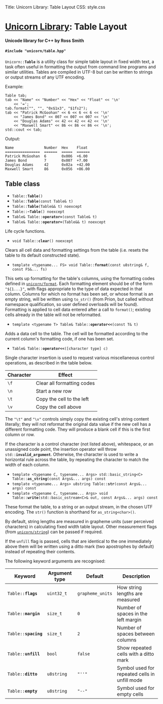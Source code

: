Title: Unicorn Library: Table Layout
CSS: style.css

# [Unicorn Library](index.html): Table Layout #

#### Unicode library for C++ by Ross Smith ####

#### `#include "unicorn/table.hpp"` ####

`Unicorn::`**`Table`** is a utility class for simple table layout in fixed width
text, a task often useful in formatting the output from command line programs
and similar utilities. Tables are compiled in UTF-8 but can be written to
strings or output streams of any UTF encoding.

Example:

    Table tab;
    tab << "Name" << "Number" << "Hex" << "Float" << '\n'
        << '=';
    tab.format("", "", "0x$1x3", "$1fs2");
    tab << "Patrick McGoohan" << 6 << 6 << 6 << '\n'
        << "James Bond" << 007 << 007 << 007 << '\n'
        << "Douglas Adams" << 42 << 42 << 42 << '\n'
        << "Maxwell Smart" << 86 << 86 << 86 << '\n';
    std::cout << tab;

Output:

    Name              Number  Hex    Float
    ================  ======  =====  ======
    Patrick McGoohan  6       0x006  +6.00
    James Bond        7       0x007  +7.00
    Douglas Adams     42      0x02a  +42.00
    Maxwell Smart     86      0x056  +86.00

## Table class ##

* `Table::`**`Table`**`()`
* `Table::`**`Table`**`(const Table& t)`
* `Table::`**`Table`**`(Table&& t) noexcept`
* `Table::`**`~Table`**`() noexcept`
* `Table& Table::`**`operator=`**`(const Table& t)`
* `Table& Table::`**`operator=`**`(Table&& t) noexcept`

Life cycle functions.

* `void Table::`**`clear`**`() noexcept`

Clears all cell data and formatting settings from the table (i.e. resets the
table to its default constructed state).

* `template <typename... FS> void Table::`**`format`**`(const u8string& f, const FS&... fs)`

This sets up formatting for the table's columns, using the formatting codes
defined in [`unicorn/format`](format.html). Each formatting element should be
of the form `"${1...}"`, with flags appropriate to the type of data expected
in that column. Columns for which no format has been set, or whose format is
an empty string, will be written using `to_str()` (from Prion, but called
without namespace qualification, so user defined overloads will be found).
Formatting is applied to cell data entered after a call to `format()`;
existing cells already in the table will not be reformatted.

* `template <typename T> Table& Table::`**`operator<<`**`(const T& t)`

Adds a data cell to the table. The cell will be formatted according to the
current column's formatting code, if one has been set.

* `Table& Table::`**`operator<<`**`([character type] c)`

Single character insertion is used to request various miscellaneous control operations, as
described in the table below.

Character  | Effect
---------  | ------
`\f`       | Clear all formatting codes
`\n`       | Start a new row
`\t`       | Copy the cell to the left
`\v`       | Copy the cell above

The `"\t"` and `"\v"` controls simply copy the existing cell's string content
literally; they will not reformat the original data value if the new cell has
a different formatting code. They will produce a blank cell if this is the
first column or row.

If the character is a control character (not listed above), whitespace, or an
unassigned code point, the insertion operator will throw
`std::`**`invalid_argument`**. Otherwise, the character is used to write a
horizontal rule across the table, by repeating the character to match the
width of each column.

* `template <typename C, typename... Args> std::basic_string<C> Table::`**`as_string`**`(const Args&... args) const`
* `template <typename... Args> u8string Table::`**`str`**`(const Args&... args) const`
* `template <typename C, typename... Args> void Table::`**`write`**`(std::basic_ostream<C>& out, const Args&... args) const`

These format the table, to a string or an output stream, in the chosen UTF
encoding. The `str()` function is shorthand for `as_string<char>()`.

By default, string lengths are measured in grapheme units (user perceived
characters) in calculating fixed width table layout. Other measurement flags
(from [`unicorn/string`](string.html)) can be passed if required.

If the `unfill` flag is passed, cells that are identical to the one
immediately above them will be written using a ditto mark (two apostrophes by
default) instead of repeating their contents.

The following keyword arguments are recognised:

Keyword                 | Argument type  | Default           | Description
-------                 | -------------  | -------           | -----------
`Table::`**`flags`**    | `uint32_t`     | `grapheme_units`  | How string lengths are measured
`Table::`**`margin`**   | `size_t`       | `0`               | Number of spaces in the left margin
`Table::`**`spacing`**  | `size_t`       | `2`               | Number of spaces between columns
`Table::`**`unfill`**   | `bool`         | `false`           | Show repeated cells with a ditto mark
`Table::`**`ditto`**    | `u8string`     | `"''"`            | Symbol used for repeated cells in unfill mode
`Table::`**`empty`**    | `u8string`     | `"--"`            | Symbol used for empty cells

